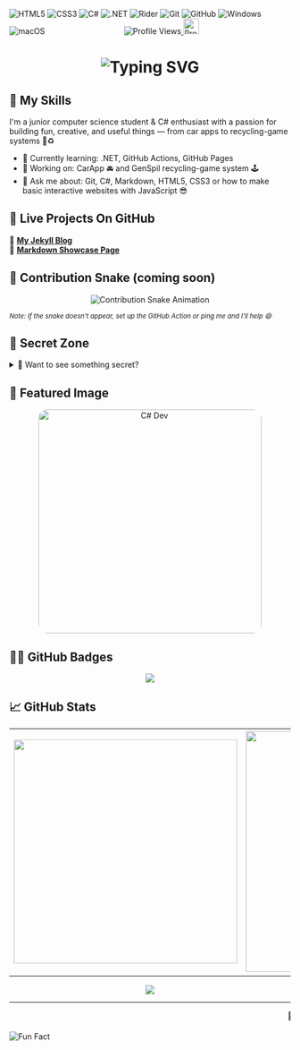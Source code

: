 ![HTML5](https://img.shields.io/badge/HTML5-E34F26?style=for-the-badge&logo=html5&logoColor=white)
![CSS3](https://img.shields.io/badge/CSS3-1572B6?style=for-the-badge&logo=css3&logoColor=white)
![C#](https://img.shields.io/badge/C%23-239120?style=for-the-badge&logo=c-sharp&logoColor=white)
![.NET](https://img.shields.io/badge/.NET-512BD4?style=for-the-badge&logo=dotnet&logoColor=white)
![Rider](https://img.shields.io/badge/Rider-000000?style=for-the-badge&logo=jetbrains&logoColor=white)
![Git](https://img.shields.io/badge/Git-F05032?style=for-the-badge&logo=git&logoColor=white)
![GitHub](https://img.shields.io/badge/GitHub-181717?style=for-the-badge&logo=github&logoColor=white)
![Windows](https://img.shields.io/badge/Windows-0078D6?style=for-the-badge&logo=windows&logoColor=white)
![macOS](https://img.shields.io/badge/macOS-000000?style=for-the-badge&logo=apple&logoColor=white)
&nbsp;&nbsp;&nbsp;&nbsp;&nbsp;&nbsp;&nbsp;&nbsp;&nbsp;&nbsp;&nbsp;&nbsp;&nbsp;&nbsp;&nbsp;&nbsp;&nbsp;&nbsp;&nbsp;&nbsp;&nbsp;&nbsp;&nbsp;&nbsp;&nbsp;&nbsp;&nbsp;&nbsp;&nbsp;&nbsp;&nbsp;&nbsp;&nbsp;&nbsp;&nbsp;![Profile Views](https://img.shields.io/badge/Profile%20Views-black?style=for-the-badge&logo=github&labelColor=000000&color=000000)<a href="https://github.com/codemikemike">
  <img src="https://profile-counter.glitch.me/codemikemike/count.svg" alt="Profile Views" style="height:28px;">
</a>



<h1 align="center">
  <img src="https://readme-typing-svg.herokuapp.com?font=Fira+Code&size=28&pause=1000&color=00F700&center=true&vCenter=true&width=700&lines=Hi+there%2C+I'm+codemikemike!;C%23+dev+in+training+%F0%9F%9A%80;Building+cool+stuff+with+.NET;Welcome+to+my+GitHub+profile+%F0%9F%91%8B" alt="Typing SVG" />
</h1>

## 🧰 My Skills


I'm a junior computer science student & C# enthusiast with a passion for building fun, creative, and useful things — from car apps to recycling-game systems 🚗♻️

- 🌱 Currently learning: .NET, GitHub Actions, GitHub Pages  
- 🔭 Working on: CarApp 🚘 and GenSpil recycling-game system 🕹️  
- 💬 Ask me about: Git, C#, Markdown, HTML5, CSS3 or how to make basic interactive websites with JavaScript 😎  


## 🧪 Live Projects On GitHub


🚀 [**My Jekyll Blog**](https://codemikemike.github.io/skills-github-pages/)  
📝 [**Markdown Showcase Page**](https://codemikemike.github.io/skills-communicate-using-markdown/)

## 🐍 Contribution Snake (coming soon)

<p align="center">
  <img src="https://github.com/codemikemike/codemikemike/raw/output/github-contribution-grid-snake.svg" alt="Contribution Snake Animation" />
</p>

<sub><i>Note: If the snake doesn't appear, set up the GitHub Action or ping me and I’ll help 😄</i></sub>


## 🦄 Secret Zone


<details>
  <summary>👀 Want to see something secret?</summary>
  <br/>
  🐱‍💻 You found the hidden message!  
  <br/>
  <a href="https://letmegooglethat.com/?q=how+to+push+to+main+without+panic" target="_blank">🔍 Secret Google: How to push to main without panic</a>
</details>


## 🎨 Featured Image


<p align="center">
  <img src="https://github.com/user-attachments/assets/d6b006d5-a4f6-4bc5-8961-44e0fe53128a" alt="C# Dev" width="400" style="border-radius: 16px;">
</p>

## 🦸‍♂️ GitHub Badges


<p align="center">
  <img src="https://github-profile-trophy.vercel.app/?username=codemikemike&theme=tokyonight&no-frame=true&margin-w=10&rank=SSS,SS,S,AAA,AA,A,B,C" />
</p>


## 📈 GitHub Stats


<table>
  <tr>
    <td>
      <img src="https://github-readme-stats.vercel.app/api?username=codemikemike&show_icons=true&theme=tokyonight" width="400"/>
    </td>
    <td>
      <img src="https://github-readme-streak-stats.herokuapp.com/?user=codemikemike&theme=tokyonight" width="430"/>
    </td>
    <td>
      <img src="https://github-readme-stats.vercel.app/api/top-langs/?username=codemikemike&layout=compact&theme=tokyonight" width="435"/>
    </td>
  </tr>
</table>

<p align="center">
  <img src="https://capsule-render.vercel.app/api?type=waving&color=0f0f0f&height=100&section=footer"/>
</p>


---

<p align="center">
  <marquee behavior="scroll" direction="left" scrollamount="7">
    🚀 Always pushing code • 🌍 Learning out loud • 💬 Open for collabs • 🧠 Markdown wizard in training • 🎮 Building games & apps in C#!
  </marquee>
</p>

![Fun Fact](https://img.shields.io/badge/Fun%20Fact-I%20push%20to%20main%20in%20school%20projects-orange?style=flat-square)
